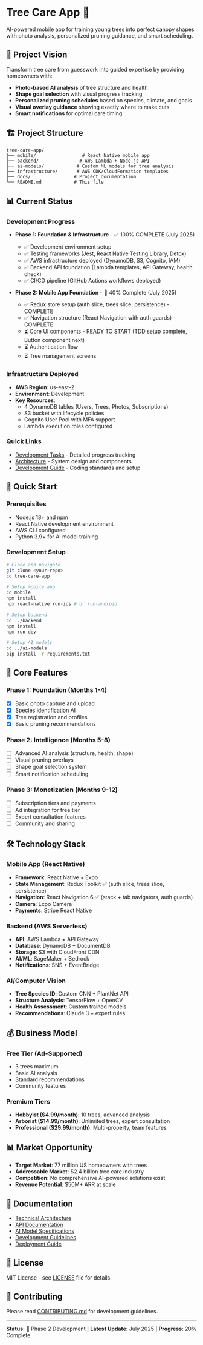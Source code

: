 # Tree Care App 🌳

AI-powered mobile app for training young trees into perfect canopy shapes with photo analysis, personalized pruning guidance, and smart scheduling.

## 🎯 Project Vision

Transform tree care from guesswork into guided expertise by providing homeowners with:
- **Photo-based AI analysis** of tree structure and health
- **Shape goal selection** with visual progress tracking
- **Personalized pruning schedules** based on species, climate, and goals
- **Visual overlay guidance** showing exactly where to make cuts
- **Smart notifications** for optimal care timing

## 🏗️ Project Structure

```
tree-care-app/
├── mobile/                 # React Native mobile app
├── backend/               # AWS Lambda + Node.js API
├── ai-models/            # Custom ML models for tree analysis
├── infrastructure/       # AWS CDK/CloudFormation templates
├── docs/                # Project documentation
└── README.md            # This file
```

## 📊 Current Status

### Development Progress
- **Phase 1: Foundation & Infrastructure** - ✅ 100% COMPLETE (July 2025)
  - ✅ Development environment setup
  - ✅ Testing frameworks (Jest, React Native Testing Library, Detox)
  - ✅ AWS infrastructure deployed (DynamoDB, S3, Cognito, IAM)
  - ✅ Backend API foundation (Lambda templates, API Gateway, health check)
  - ✅ CI/CD pipeline (GitHub Actions workflows deployed)

- **Phase 2: Mobile App Foundation** - 🚀 40% Complete (July 2025)
  - ✅ Redux store setup (auth slice, trees slice, persistence) - COMPLETE
  - ✅ Navigation structure (React Navigation with auth guards) - COMPLETE
  - ⏳ Core UI components - READY TO START (TDD setup complete, Button component next)
  - ⏳ Authentication flow
  - ⏳ Tree management screens

### Infrastructure Deployed
- **AWS Region**: us-east-2
- **Environment**: Development
- **Key Resources**:
  - 4 DynamoDB tables (Users, Trees, Photos, Subscriptions)
  - S3 bucket with lifecycle policies
  - Cognito User Pool with MFA support
  - Lambda execution roles configured

### Quick Links
- [Development Tasks](docs/TASKS.md) - Detailed progress tracking
- [Architecture](docs/ARCHITECTURE.md) - System design and components
- [Development Guide](docs/DEVELOPMENT.md) - Coding standards and setup

## 🚀 Quick Start

### Prerequisites
- Node.js 18+ and npm
- React Native development environment
- AWS CLI configured
- Python 3.9+ for AI model training

### Development Setup
```bash
# Clone and navigate
git clone <your-repo>
cd tree-care-app

# Setup mobile app
cd mobile
npm install
npx react-native run-ios # or run-android

# Setup backend
cd ../backend
npm install
npm run dev

# Setup AI models
cd ../ai-models
pip install -r requirements.txt
```

## 📱 Core Features

### Phase 1: Foundation (Months 1-4)
- [x] Basic photo capture and upload
- [x] Species identification AI
- [x] Tree registration and profiles
- [x] Basic pruning recommendations

### Phase 2: Intelligence (Months 5-8)
- [ ] Advanced AI analysis (structure, health, shape)
- [ ] Visual pruning overlays
- [ ] Shape goal selection system
- [ ] Smart notification scheduling

### Phase 3: Monetization (Months 9-12)
- [ ] Subscription tiers and payments
- [ ] Ad integration for free tier
- [ ] Expert consultation features
- [ ] Community and sharing

## 🛠️ Technology Stack

### Mobile App (React Native)
- **Framework**: React Native + Expo
- **State Management**: Redux Toolkit ✅ (auth slice, trees slice, persistence)
- **Navigation**: React Navigation 6 ✅ (stack + tab navigators, auth guards)
- **Camera**: Expo Camera
- **Payments**: Stripe React Native

### Backend (AWS Serverless)
- **API**: AWS Lambda + API Gateway
- **Database**: DynamoDB + DocumentDB
- **Storage**: S3 with CloudFront CDN
- **AI/ML**: SageMaker + Bedrock
- **Notifications**: SNS + EventBridge

### AI/Computer Vision
- **Tree Species ID**: Custom CNN + PlantNet API
- **Structure Analysis**: TensorFlow + OpenCV
- **Health Assessment**: Custom trained models
- **Recommendations**: Claude 3 + expert rules

## 💰 Business Model

### Free Tier (Ad-Supported)
- 3 trees maximum
- Basic AI analysis
- Standard recommendations
- Community features

### Premium Tiers
- **Hobbyist ($4.99/month)**: 10 trees, advanced analysis
- **Arborist ($14.99/month)**: Unlimited trees, expert consultation
- **Professional ($29.99/month)**: Multi-property, team features

## 📊 Market Opportunity

- **Target Market**: 77 million US homeowners with trees
- **Addressable Market**: $2.4 billion tree care industry
- **Competition**: No comprehensive AI-powered solutions exist
- **Revenue Potential**: $50M+ ARR at scale

## 🔗 Documentation

- [Technical Architecture](docs/ARCHITECTURE.md)
- [API Documentation](docs/API.md)
- [AI Model Specifications](docs/AI_MODELS.md)
- [Development Guidelines](docs/DEVELOPMENT.md)
- [Deployment Guide](docs/DEPLOYMENT.md)

## 📄 License

MIT License - see [LICENSE](LICENSE) file for details.

## 🤝 Contributing

Please read [CONTRIBUTING.md](docs/CONTRIBUTING.md) for development guidelines.

---

**Status**: 🚀 Phase 2 Development | **Latest Update**: July 2025 | **Progress**: 20% Complete
